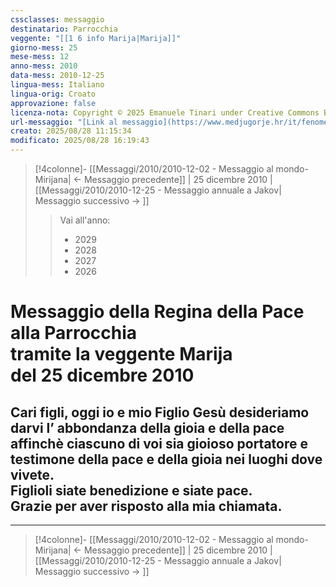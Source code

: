 ```yaml
---
cssclasses: messaggio
destinatario: Parrocchia
veggente: "[[1 6 info Marija|Marija]]"
giorno-mess: 25
mese-mess: 12
anno-mess: 2010
data-mess: 2010-12-25
lingua-mess: Italiano
lingua-orig: Croato
approvazione: false
licenza-nota: Copyright © 2025 Emanuele Tinari under Creative Commons BY-NC-SA 4.0 https://creativecommons.org/licenses/by-nc-sa/4.0/
url-messaggio: "[Link al messaggio](https://www.medjugorje.hr/it/fenomeno-di-medjugorje/messaggi-della-madonna/?datum=2010-12-1)"
creato: 2025/08/28 11:15:34
modificato: 2025/08/28 16:19:43
---
```


> [!4colonne]- [[Messaggi/2010/2010-12-02 - Messaggio al mondo-Mirijana| ← Messaggio precedente]] | 25 dicembre 2010 | [[Messaggi/2010/2010-12-25 - Messaggio annuale a Jakov| Messaggio successivo → ]]
>> <span class="verde">Vai all'anno:</span>
>> - 2029
>> - 2028
>> - 2027
>> - 2026
>

# Messaggio della Regina della Pace<br>alla Parrocchia<br>tramite la veggente Marija<br>del 25 dicembre 2010

## Cari figli, oggi io e mio Figlio Gesù desideriamo darvi l’ abbondanza della gioia e della pace affinchè ciascuno di voi sia gioioso portatore e testimone della pace e della gioia nei luoghi dove vivete.<br>Figlioli siate benedizione e siate pace.<br>Grazie per aver risposto alla mia chiamata.

***

> [!4colonne]- [[Messaggi/2010/2010-12-02 - Messaggio al mondo-Mirijana| ← Messaggio precedente]] | 25 dicembre 2010 | [[Messaggi/2010/2010-12-25 - Messaggio annuale a Jakov| Messaggio successivo → ]]
